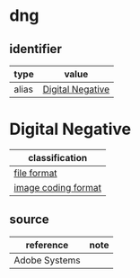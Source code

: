 # dng

## identifier
| type              | value
| ----------------- | -----
| alias             | [Digital Negative](#digital-negative)

# Digital Negative
| classification
| --------------
| [file format](file.md)
| [image coding format](image.md)

## source
| reference | note
| --------- | ----
| Adobe Systems
